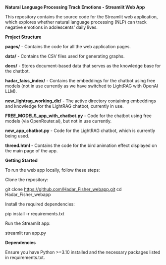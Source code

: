 **Natural Language Processing Track  Emotions - Streamlit Web App**

This repository contains the source code for the Streamlit web application, which explores whether natural language processing (NLP) can track negative emotions in adolescents' daily lives.

**Project Structure**

**pages/** - Contains the code for all the web application pages.

**data/** - Contains the CSV files used for generating graphs.

**docs/** - Stores document-based data that serves as the knowledge base for the chatbot.

**hadar_faiss_index/** - Contains the embeddings for the chatbot using free models (not in use currently as we have switched to LightRAG with OpenAI LLM).

**new_lightrag_working_dir/** - The active directory containing embeddings and knowledge for the LightRAG chatbot, currently in use.

**FREE_MODELS_app_with_chatbot.py** - Code for the chatbot using free models (via OpenRouter.ai), but not in use currently.

**new_app_chatbot.py** - Code for the LightRAG chatbot, which is currently being used.

**threed.html** - Contains the code for the bird animation effect displayed on the main page of the app.

**Getting Started**

To run the web app locally, follow these steps:

Clone the repository:

git clone https://github.com/Hadar_Fisher_webapp.git
cd Hadar_Fisher_webapp

Install the required dependencies:

pip install -r requirements.txt

Run the Streamlit app:

streamlit run app.py

**Dependencies**

Ensure you have Python >=3.10 installed and the necessary packages listed in requirements.txt.
